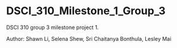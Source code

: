 # DSCI_310_Milestone_1_Group_3
DSCI 310 group 3 milestone project 1.

Author: Shawn Li, Selena Shew, Sri Chaitanya Bonthula, Lesley Mai
